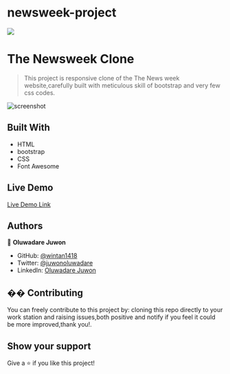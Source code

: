 # newsweek-project
![](https://img.shields.io/badge/Microverse-blueviolet)

# The Newsweek Clone

> This project is responsive clone of the The News week website,carefully built with meticulous skill of bootstrap and very few css codes.

![screenshot](images/latest-screenshot.png)


## Built With

- HTML
- bootstrap
- CSS
- Font Awesome


## Live Demo

[Live Demo Link](https://raw.githack.com/wintan1418/newsweek-project/feature-branch/index.html)

## Authors

👤 **Oluwadare Juwon**

- GitHub: [@wintan1418](https://github.com/wintan1418)
- Twitter: [@juwonoluwadare](https://twitter.com/oluwadarejuwon)
- LinkedIn: [Oluwadare Juwon](https://www.linkedin.com/in/oluwadare-juwon-048a391a8/)



## �� Contributing
You can freely contribute to this project by:
 cloning this repo directly to your work station and raising issues,both positive and notify if you feel it could be more improved,thank you!.
## Show your support
Give a ⭐️ if you like this project!
